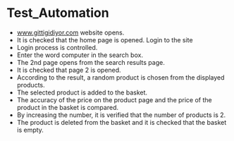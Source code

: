 # Test_Automation

- www.gittigidiyor.com website opens.
- It is checked that the home page is opened. Login to the site
- Login process is controlled.
- Enter the word computer in the search box.
- The 2nd page opens from the search results page.
- It is checked that page 2 is opened.
- According to the result, a random product is chosen from the displayed products.
- The selected product is added to the basket.
- The accuracy of the price on the product page and the price of the product in the basket is compared.
- By increasing the number, it is verified that the number of products is 2.
- The product is deleted from the basket and it is checked that the basket is empty.
